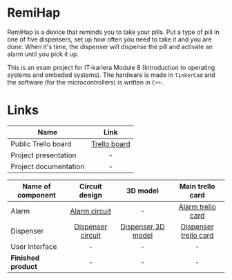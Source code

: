 # RemiHap

RemiHap is a device that reminds you to take your pills. Put a type of pill in one of five dispensers, set up how often you need to take it and you are done. When it's time, the dispenser will dispense the pill and activate an alarm until you pick it up.

This is an exam project for IT-kariera Module 8 (Introduction to operating systems and embeded systems). The hardware is made in `TinkerCad` and the software (for the microcontrollers) is written in `C++`.

# Links
Name | Link
---|:---:
Public Trello board | [Trello board](https://trello.com/b/dQpEhmcC/remihap) 
Project presentation | -
Project documentation | -


Name of component | Circuit design | 3D model | Main trello card
---|:---:|:---:|:---:
Alarm|[Alarm circuit](https://www.tinkercad.com/things/fJN1qCdbz30)|-|[Alarm trello card](https://trello.com/c/LlnBwmyV)
Dispenser|[Dispenser circuit](https://www.tinkercad.com/things/jqC2W5Lvkbi)|[Dispenser 3D model](https://www.tinkercad.com/things/1V3eq8efXX8)|[Dispenser trello card](https://trello.com/c/LeTsud1A)
User interface|-|-|-
**Finished product**|-|-|-
